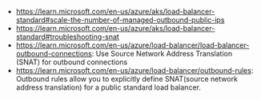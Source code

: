 - https://learn.microsoft.com/en-us/azure/aks/load-balancer-standard#scale-the-number-of-managed-outbound-public-ips
- https://learn.microsoft.com/en-us/azure/aks/load-balancer-standard#troubleshooting-snat
- https://learn.microsoft.com/en-us/azure/load-balancer/load-balancer-outbound-connections: Use Source Network Address Translation (SNAT) for outbound connections
- https://learn.microsoft.com/en-us/azure/load-balancer/outbound-rules: Outbound rules allow you to explicitly define SNAT(source network address translation) for a public standard load balancer.
